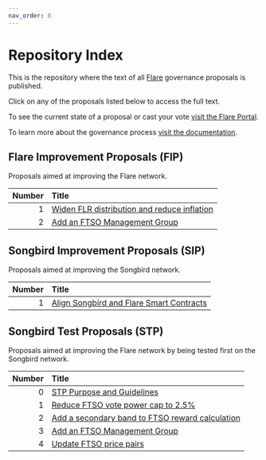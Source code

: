 ```yaml
---
nav_order: 0
---
```


# Repository Index

This is the repository where the text of all [Flare](https://flare.network) governance proposals is published.

Click on any of the proposals listed below to access the full text.

To see the current state of a proposal or cast your vote [visit the Flare Portal](https://portal.flare.network).

To learn more about the governance process [visit the documentation](https://docs.flare.network/tech/governance).

## Flare Improvement Proposals (FIP)

Proposals aimed at improving the Flare network.

| Number | Title                                                       |
| -----: | :---------------------------------------------------------- |
|      1 | [Widen FLR distribution and reduce inflation](FIP/FIP_1.md) |
|      2 | [Add an FTSO Management Group](FIP/FIP_2.md)                |

## Songbird Improvement Proposals (SIP)

Proposals aimed at improving the Songbird network.

| Number | Title                                                    |
| -----: | :------------------------------------------------------- |
|      1 | [Align Songbird and Flare Smart Contracts](SIP/SIP_1.md) |

## Songbird Test Proposals (STP)

Proposals aimed at improving the Flare network by being tested first on the Songbird network.

| Number | Title                                                           |
| -----: | :-------------------------------------------------------------- |
|      0 | [STP Purpose and Guidelines](STP/STP_0.md)                      |
|      1 | [Reduce FTSO vote power cap to 2.5%](STP/STP_1.md)              |
|      2 | [Add a secondary band to FTSO reward calculation](STP/STP_2.md) |
|      3 | [Add an FTSO Management Group](STP/STP_3.md)                    |
|      4 | [Update FTSO price pairs](STP/STP_4.md)                         |

<style>
    table thead tr th:first-child {
        width: 50px;
    }
</style>
